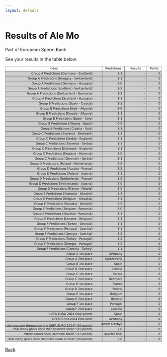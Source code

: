```yaml
---
layout: default
---
```


# Results of Ale Mo 
    
Part of European Sperm Bank
    
See your results in the table below:
    
![Ale Mo](./user_plots/Ale_Mo.svg?raw=true)

[Back](https://christianbanggribsvad.github.io/em_spillet.github.io/)